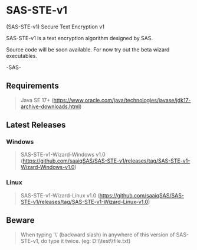 # SAS-STE-v1
(SAS-STE-v1) Secure Text Encryption v1

SAS-STE-v1 is a text encryption algorithm designed by SAS.

Source code will be soon available. For now try out the beta wizard executables. 

-SAS-

## Requirements
> Java SE 17+ (https://www.oracle.com/java/technologies/javase/jdk17-archive-downloads.html)

## Latest Releases

### Windows
> SAS-STE-v1-Wizard-Windows v1.0 (https://github.com/saaiqSAS/SAS-STE-v1/releases/tag/SAS-STE-v1-Wizard-Windows-v1.0)

### Linux
> SAS-STE-v1-Wizard-Linux v1.0 (https://github.com/saaiqSAS/SAS-STE-v1/releases/tag/SAS-STE-v1-Wizard-Linux-v1.0)

## Beware
> When typing '\\' (backward slash) in anywhere of this version of SAS-STE-v1, do type it twice. (eg: D:\\\\test\\\\file.txt)
